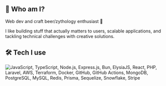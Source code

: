 ## 🤔 Who am I?

Web dev and craft beer/zythology enthusiast 🍺

I like building stuff that actually matters to users, scalable applications, and tackling technical challenges with creative solutions.

## 🛠️ Tech I use

<div align="left">
  <img src="https://go-skill-icons.vercel.app/api/icons?i=js,ts,nodejs,expressjs,bun,elysia,react,php,laravel,aws,terraform,docker,github,githubactions,mongodb,postgres,mysql,redis,prisma,sequelize,snowflake,stripe" alt="JavaScript, TypeScript, Node.js, Express.js, Bun, ElysiaJS, React, PHP, Laravel, AWS, Terraform, Docker, GitHub, GitHub Actions, MongoDB, PostgreSQL, MySQL, Redis, Prisma, Sequelize, Snowflake, Stripe" title="JavaScript, TypeScript, Node.js, Express.js, Bun, ElysiaJS, React, PHP, Laravel, AWS, Terraform, Docker, GitHub, GitHub Actions, MongoDB, PostgreSQL, MySQL, Redis, Prisma, Sequelize, Snowflake, Stripe" />
</div>
